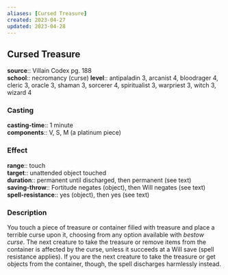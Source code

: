 ```yaml
---
aliases: [Cursed Treasure]
created: 2023-04-27
updated: 2023-04-28
---
```


## Cursed Treasure

**source**:: Villain Codex pg. 188  
**school**:: necromancy (curse)
**level**:: antipaladin 3, arcanist 4, bloodrager 4, cleric 3, oracle 3, shaman 3, sorcerer 4, spiritualist 3, warpriest 3, witch 3, wizard 4

### Casting

**casting-time**:: 1 minute  
**components**:: V, S, M (a platinum piece)

### Effect

**range**:: touch  
**target**:: unattended object touched  
**duration**:: permanent until discharged, then permanent (see text)  
**saving-throw**:: Fortitude negates (object), then Will negates (see text)
**spell-resistance**:: yes (object), then yes (see text)

### Description

You touch a piece of treasure or container filled with treasure and place a terrible curse upon it, choosing from any option available with *bestow curse*. The next creature to take the treasure or remove items from the container is affected by the curse, unless it succeeds at a Will save (spell resistance applies). If you are the next creature to take the treasure or get objects from the container, though, the spell discharges harmlessly instead.

